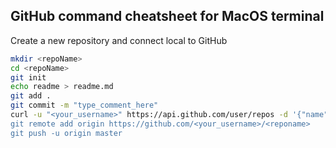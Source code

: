 ## GitHub command cheatsheet for MacOS terminal
Create a new repository and connect local to GitHub
``` bash
mkdir <repoName>
cd <repoName>
git init
echo readme > readme.md
git add .
git commit -m "type_comment_here"
curl -u "<your_username>" https://api.github.com/user/repos -d '{"name": "<repoName"}
git remote add origin https://github.com/<your_username>/<reponame>
git push -u origin master
```
